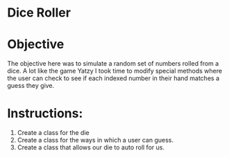 # Dice Roller

# Objective
The objective here was to simulate a random 
set of numbers rolled from a dice. A lot like the 
game Yatzy I took time to modify special methods where
the user can check to see if each indexed number in their hand
matches a guess they give.  

# Instructions:

1. Create a class for the die
2. Create a class for the ways in which a user can guess. 
3. Create a class that allows our die to auto roll for us. 
